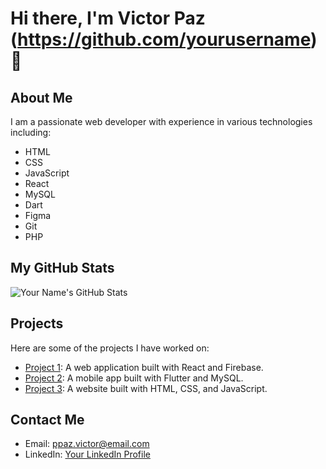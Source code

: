 # Hi there, I'm Victor Paz (https://github.com/yourusername) 👋

## About Me

I am a passionate web developer with experience in various technologies including:

- HTML
- CSS
- JavaScript
- React
- MySQL
- Dart
- Figma
- Git
- PHP

## My GitHub Stats

![Your Name's GitHub Stats](https://github-readme-stats.vercel.app/api?username=vitinppaz&show_icons=true&theme=radical)

## Projects

Here are some of the projects I have worked on:

- [Project 1](https://github.com/yourusername/project1): A web application built with React and Firebase.
- [Project 2](https://github.com/yourusername/project2): A mobile app built with Flutter and MySQL.
- [Project 3](https://github.com/yourusername/project3): A website built with HTML, CSS, and JavaScript.

## Contact Me

- Email: ppaz.victor@email.com
- LinkedIn: [Your LinkedIn Profile](https://www.linkedin.com/in/victorppaz/)
